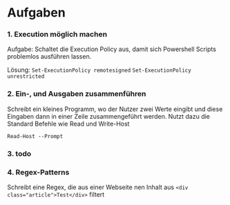 # Aufgaben

### 1. Execution möglich machen
Aufgabe: Schaltet die Execution Policy aus, damit sich Powershell Scripts problemlos ausführen lassen.

Lösung:
`Set-ExecutionPolicy remotesigned`
`Set-ExecutionPolicy unrestricted`

### 2. Ein-, und Ausgaben zusammenführen
Schreibt ein kleines Programm, wo der Nutzer zwei Werte eingibt und diese Eingaben dann in einer Zeile zusammengeführt werden.
Nutzt dazu die Standard Befehle wie Read und Write-Host

```
Read-Host --Prompt
```
### 3. todo



### 4. Regex-Patterns
Schreibt eine Regex, die aus einer Webseite nen Inhalt aus `<div class="article">Test</div>` filtert





